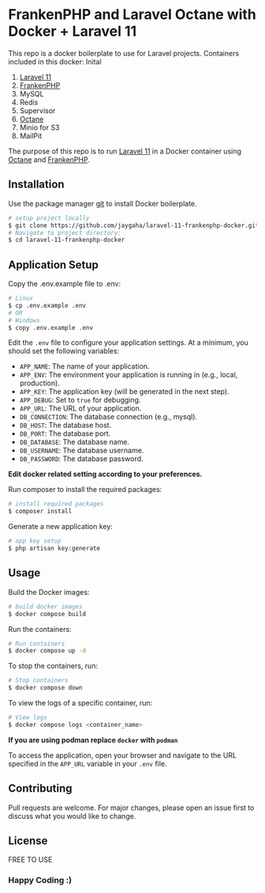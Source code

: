 # FrankenPHP and Laravel Octane with Docker + Laravel 11

This repo is a docker boilerplate to use for Laravel projects. Containers included in this docker:
Inital

1. [Laravel 11](https://laravel.com/docs/)
2. [FrankenPHP](https://frankenphp.dev/docs/docker/)
3. MySQL
4. Redis
5. Supervisor
6. [Octane](https://laravel.com/docs/octane)
7. Minio for S3
8. MailPit

The purpose of this repo is to run [Laravel 11](https://laravel.com/docs/) in a Docker container using [Octane](https://laravel.com/docs/octane) and [FrankenPHP](https://frankenphp.dev/docs/docker/).

## Installation

Use the package manager [git](https://git-scm.com/downloads) to install Docker boilerplate.

```bash
# setup project locally
$ git clone https://github.com/jaygaha/laravel-11-frankenphp-docker.git
# Navigate to project directory:
$ cd laravel-11-frankenphp-docker
```

## Application Setup

Copy the .env.example file to .env:

```bash
# Linux
$ cp .env.example .env
# OR
# Windows
$ copy .env.example .env
```

Edit the `.env` file to configure your application settings. At a minimum, you should set the following variables:

- `APP_NAME`: The name of your application.
- `APP_ENV`: The environment your application is running in (e.g., local, production).
- `APP_KEY`: The application key (will be generated in the next step).
- `APP_DEBUG`: Set to `true` for debugging.
- `APP_URL`: The URL of your application.
- `DB_CONNECTION`: The database connection (e.g., mysql).
- `DB_HOST`: The database host.
- `DB_PORT`: The database port.
- `DB_DATABASE`: The database name.
- `DB_USERNAME`: The database username.
- `DB_PASSWORD`: The database password.

**Edit docker related setting according to your preferences.**

Run composer to install the required packages:

```bash
# install required packages
$ composer install
```

Generate a new application key:

```bash
# app key setup
$ php artisan key:generate
```

## Usage

Build the Docker images:

```bash
# build docker images
$ docker compose build
```

Run the containers:

```bash
# Run containers
$ docker compose up -d
```

To stop the containers, run:

```bash
# Stop containers
$ docker compose down
```

To view the logs of a specific container, run:

```bash
# View logs
$ docker compose logs <container_name>
```

**If you are using podman replace `docker` with `podman`**

To access the application, open your browser and navigate to the URL specified in the `APP_URL` variable in your `.env` file.

## Contributing

Pull requests are welcome. For major changes, please open an issue first to discuss what you would like to change.

## License

FREE TO USE

### Happy Coding :)
